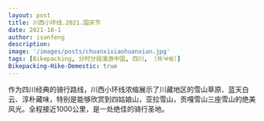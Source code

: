 ```yaml
---
layout: post
title: 川西小环线.2021.国庆节
date: 2021-10-1
author: isanfeng
description:
image: '/images/posts/chuanxixiaohuanxian.jpg'
tags: [Bikepacking, 分时分段漫游中国, 四川, 〔㊕༄㊙〕]
Bikepacking-Hike-Demestic: true
---
```


<script>
    function password()
    {
        var i=1;
            var passwd=prompt('此文章已被三丰设置为私密，请寻求三丰授权后再考虑踏足此地吧！','');//这是输入密码的提示语，可以改为你想要显示的内容，比如本站地址之类的
        while(i<3)
        {
            if(passwd=="i love isanfeng")//这是密码
            {
            alert('已被授权，请进！');//这是输入正确后的提示，可以改为自己想要的提示语
            break;
            }
            i++;
            var passwd=prompt('未被授权!请重新输入:\n你还有'+(4-i)+'次机会。');
        }
        if(password!="vip.zan.smarted"&&i==3)
        {
            alert('看来此处不值得踏足，再见喽，亲爱滴，希望你能有更美好的发现。');
            location.href="/";//这是密码输入错误超过3次后转到的错误页面，也可设为别的页面
        }
        return "";
    }
        password();
</script>

作为四川经典的骑行路线，川西小环线浓缩展示了川藏地区的雪山草原、蓝天白云、淳朴藏味，特别是能够欣赏到四姑娘山，亚拉雪山，贡嘎雪山三座雪山的绝美风光。全程接近1000公里，是一处绝佳的骑行圣地。
